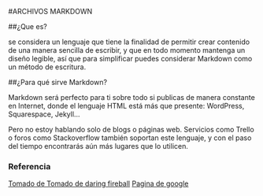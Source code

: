#ARCHIVOS MARKDOWN

##¿Que es?

 se considera un lenguaje que tiene la finalidad de permitir crear contenido de una manera sencilla de escribir, y que en todo momento mantenga un diseño legible, así que para simplificar puedes considerar Markdown como un método de escritura.

 ##¿Para qué sirve Markdown?

Markdown será perfecto para ti sobre todo si publicas de manera constante en Internet, donde el lenguaje HTML está más que presente: WordPress, Squarespace, Jekyll…

Pero no estoy hablando solo de blogs o páginas web. Servicios como Trello o foros como Stackoverflow también soportan este lenguaje, y con el paso del tiempo encontrarás aún más lugares que lo utilicen.

### Referencia
[Tomado de ](https://markdown.es/) 
[Tomado de daring fireball](https://daringfireball.net/projects/markdown/sntax)
[Pagina de google](https://www.google.com/)
